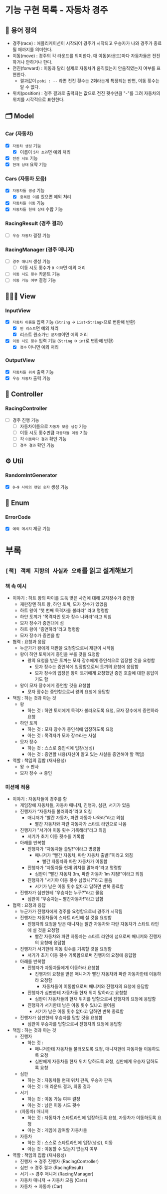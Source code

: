 # 기능 구현 목록 - 자동차 경주

## 📘 용어 정의

- 경주(race) : 애플리케이션이 시작되어 경주가 시작되고 우승자가 나와 경주가 종료될 때까지를 의미한다.
- 이동(move) : 경주의 각 라운드를 의미한다. 매 이동(라운드)마다 자동차들은 전진하거나 안하거나 한다.
- 전진(forward) : 이동과 달리 실제로 자동차가 움직였는지 안움직였는지 여부를 표현한다.
    - 결과값이 `pobi : --` 라면 전진 횟수는 2회라는게 특정되는 반면, 이동 횟수는 알 수 없다.
- 위치(position) : 경주 결과로 출력되는 값으로 전진 횟수만큼 "-"를 그려 자동차의 위치를 시각적으로 표현한다.

## 🗂️ Model

### Car (자동차)

- [x] `자동차 생성` 기능
    - [x] 이름이 `5자 초과`면 예외 처리
- [x] `전진 시도` 기능
- [x] `현재 상태` 요약 기능

### Cars (자동차 모음)

- [x] `자동차들 생성` 기능
    - [x] `중복된 이름` 있으면 예외 처리
- [x] `자동차들 이동` 기능
- [x] `자동차들 현재 상태` 수합 기능

### RacingResult (경주 결과)

- [ ] `우승 자동차` 결정 기능

### RacingManager (경주 매니저)

- [ ] `경주 매니저` 생성 기능
    - [ ] 이동 시도 횟수가 `0 이하`면 예외 처리
- [ ] `이동 시도 횟수` 카운트 기능
- [ ] `이동 가능 여부` 결정 기능

## 👩🏻‍💻 View

### InputView

- [x] `자동차 이름들` 입력 기능 (`String` → `List<String>`으로 변환해 반환)
    - [x] `빈 리스트`면 예외 처리
    - [x] 리스트 원소가`빈 문자열`이면 예외 처리
- [x] `이동 시도 횟수` 입력 기능 (`String` → `int`로 변환해 반환)
    - [x] `정수` 아니면 예외 처리

### OutputView

- [x] `자동차들 위치` 출력 기능
- [x] `우승 자동차` 출력 기능

## 📡 Controller

### RacingController

- [ ] 경주 진행 기능
    - [ ] 자동차이름으로 `자동차 모음 생성` 기능
    - [ ] 이동 시도 횟수만큼 `자동차들 이동` 기능
    - [ ] 각 `이동마다 결과` 확인 기능
    - [ ] `경주 결과` 확인 기능

## ⚙️ Util

### RandomIntGenerator

- [x] `0~9 사이의 랜덤 숫자` 생성 기능

## 🔑 Enum

### ErrorCode

- [x] `예외 메시지` 제공 기능

# 부록

## `[책] 객체 지향의 사실과 오해`를 읽고 설계해보기

### 책 속 예시

- 이야기 : 하트 왕의 파이를 도둑 맞은 사건에 대해 모자장수가 증언함
    - 재판장엔 하트 왕, 하얀 토끼, 모자 장수가 있었음
    - 하트 왕이 “첫 번째 목격자를 불러라” 라고 명령함
    - 하얀 토끼가 “목격자인 모자 장수 나와라”라고 외침
    - 모자 장수가 증언대에 섬
    - 하트 왕이 “증언하라”라고 명령함
    - 모자 장수가 증언을 함
- 협력 : 요청과 응답
    - 누군가가 왕에게 재판을 요청함으로써 재판이 시작됨
    - 왕이 하얀 토끼에게 증인을 부를 것을 요청함
        - 왕의 요청을 받은 토끼는 모자 장수에게 증인석으로 입장할 것을 요청함
            - 모자 장수는 증인석에 입장함으로써 토끼의 요청에 응답함
            - 모자 장수의 입장은 왕이 토끼에게 요청했던 증인 호출에 대한 응답이기도 함
    - 왕이 모자 장수에게 증언할 것을 요청함
        - 모자 장수는 증언함으로써 왕의 요청에 응답함
- 책임 : 하는 것과 아는 것
    - 왕
        - 하는 것 : 하얀 토끼에게 목격자 불러오도록 요청, 모자 장수에게 증언하라 요청
    - 하얀 토끼
        - 하는 것 : 모자 장수가 증인석에 입장하도록 요청
        - 아는 것 : 목격자가 모자 장수라는 사실
    - 모자 장수
        - 하는 것 : 스스로 증인석에 입장(생성)
        - 아는 것 : 증언할 내용(자신이 알고 있는 사실을 증언해야 할 책임)
- 역할 : 책임의 집합 (재사용성)
    - 왕 → 판사
    - 모자 장수 → 증인

### 미션에 적용

- 이야기 : 자동차들이 경주를 함
    - 게임장에 자동차들, 자동차 매니저, 진행자, 심판, 서기가 있음
    - 진행자가 “자동차들 불러와라”라고 외침
        - 매니저가 “빨간 자동차, 파란 자동차 나와라”라고 외침
            - 빨간 자동차와 파란 자동차가 스타트 라인으로 나옴
    - 진행자가 "서기야 이동 횟수 기록해라"라고 외침
        - 서기가 초기 이동 횟수를 기록함
    - 아래를 반복함
        - 진행자가 “자동차들 출발!”이라고 명령함
            - 매니저가 “빨간 자동차, 파란 자동차 출발!”이라고 외침
                - 빨간 자동차와 파란 자동차가 이동함
        - 진행자가 “자동차들 현재 위치를 말해라”라고 명령함
            - 심판이 “빨간 자동차 3m, 파란 자동차 1m 지점!”이라고 외침
        - 진행자가 "서기야 이동 횟수 남았니?"라고 물음
            - 서기가 남은 이동 횟수 없다고 답하면 반복 종료함
    - 진행자가 심판한테 “우승자는 누구?”라고 물음
        - 심판이 “우승자는~ 빨간자동차!”라고 답함
- 협력 : 요청과 응답
    - 누군가가 진행자에게 경주를 요청함으로써 경주가 시작됨
    - 진행자는 자동차들이 스타트 라인에 설 것을 요청함
        - 진행자의 요청을 받은 매니저는 빨간 자동차와 파란 자동차가 스타트 라인에 설 것을 요청함
            - 빨간 자동차와 파란 자동차는 스타트 라인에 섬으로써 매니저와 진행자의 요청에 응답함
    - 진행자가 서기한테 이동 횟수를 기록할 것을 요청함
        - 서기가 초기 이동 횟수 기록함으로써 진행자의 요청에 응답함
    - 아래를 반복함
        - 진행자가 자동차들에게 이동하라 요청함
            - 진행자의 요청을 받은 매니저가 빨간 자동차와 파란 자동차한테 이동하라 요청함
                - 자동차들이 이동함으로써 매니저와 진행자의 요청에 응답함
        - 진행자가 심판한테 자동차들 현재 위치 말하라고 요청함
            - 심판이 자동차들의 현재 위치를 답함으로써 진행자의 요청에 응답함
        - 진행자가 서기한테 남은 이동 횟수 있냐고 물어봄
            - 서기가 남은 이동 횟수 없다고 답하면 반복 종료함
    - 진행자가 심판한테 우승자를 답할 것을 요청함
        - 심판이 우승자를 답함으로써 진행자의 요청에 응답함
- 책임 : 하는 것과 아는 것
    - 진행자
        - 하는 것 :
            - 매니저한테 자동차들 불러오도록 요청, 매니저한테 자동차들 이동하도록 요청
            - 심판에게 자동차들 현재 위치 답하도록 요청, 심판에게 우승자 답하도록 요청
    - 심판
        - 하는 것 : 자동차들 현재 위치 판독, 우승자 판독
        - 아는 것 : 매 라운드 결과, 최종 결과
    - 서기
        - 하는 것 : 이동 가능 여부 결정
        - 아는 것 : 남은 이동 시도 횟수
    - (자동차) 매니저
        - 하는 것 : 자동차가 스타트라인에 입장하도록 요청, 자동차가 이동하도록 요청
        - 아는 것 : 게임에 참여할 자동차들
    - 자동차
        - 하는 것 : 스스로 스타트라인에 입장(생성), 이동
        - 아는 것 : 이동할 수 있는지 없는지 여부
- 역할 : 책임의 집합 (재사용성)
    - 진행자 → 경주 진행자 (RacingController)
    - 심판 → 경주 결과 (RacingResult)
    - 서기 -> 경주 매니저 (RacingManager)
    - 자동차 매니저 → 자동차 모음 (Cars)
    - 자동차 → 자동차 (Car)